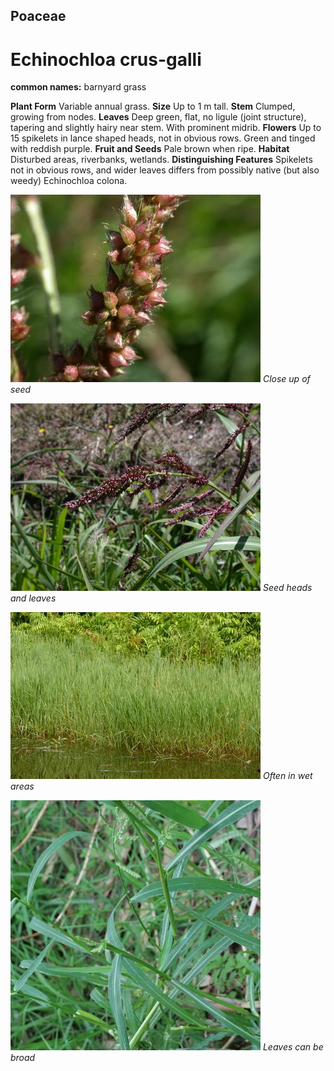 ## Poaceae
# Echinochloa crus-galli
**common names:** barnyard grass

**Plant Form** Variable annual grass. **Size** Up to 1 m tall. **Stem** Clumped, growing from nodes. **Leaves** Deep green, flat, no ligule (joint structure), tapering and slightly hairy near stem. With prominent midrib. **Flowers** Up to 15 spikelets in lance shaped heads, not in obvious rows. Green and tinged with reddish purple. **Fruit and Seeds** Pale brown when ripe. **Habitat** Disturbed areas, riverbanks, wetlands. **Distinguishing Features** Spikelets not in obvious rows, and wider leaves differs from possibly native (but also weedy) Echinochloa colona.


![Close up of seed](19339_Echinochloa-crus-galli28.jpg)
 *Close up of seed* 

![Seed heads and leaves](19312_Echinochloa-crus-galli01.jpg)
 *Seed heads and leaves* 

![Often in wet areas](10505_P6920274.jpg)
 *Often in wet areas* 

![Leaves can be broad](77974_P1119752.jpg)
 *Leaves can be broad* 

